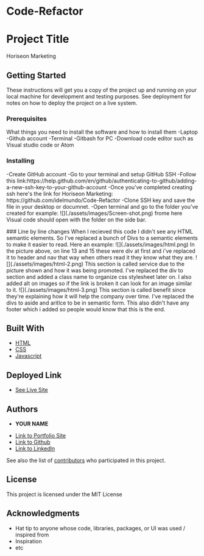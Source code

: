 # Code-Refactor

# Project Title

Horiseon Marketing 

## Getting Started

These instructions will get you a copy of the project up and running on your local machine for development and testing purposes. See deployment for notes on how to deploy the project on a live system. 

### Prerequisites

What things you need to install the software and how to install them
-Laptop 
-Github account 
-Terminal 
-Gitbash for PC
-Download code editor such as Visual studio code or Atom 

### Installing
<body>
<p> -Create GitHub account  
-Go to your terminal and setup GitHub SSH 
-Follow this link:https://help.github.com/en/github/authenticating-to-github/adding-a-new-ssh-key-to-your-github-account
-Once you've completed creating ssh here's the link for Horiseon Marketing: https://github.com/idelmundo/Code-Refactor
-Clone SSH key and save the file in your desktop or documnet.
-Open terminal and go to the folder you've created 
 for example:
  ![](./assets/images/Screen-shot.png)
frome here Visual code should open with the folder on the side bar.</p>
</body>
### Line by line changes 
When I recieved this code I didn't see any HTML semantic elements. So I've replaced a bunch of Divs to a semantic elements to make it easier to read. Here an example:
  ![](./assets/images/html.png)
In the picture above, on line 13 and 15 these were div at first and i've replaced it to header and nav that way when others read it they know what they are. 
 ![](./assets/images/html-2.png)
This section is called service due to the picture shown and how it was being promoted. I've replaced the div to section and added a class name to organize css stylesheet later on. I also added alt on images so if the link is broken it can look for an image similar to it. 
![](./assets/images/html-3.png)
This section is called benefit since they're explaining how it will help the company over time. I've replaced the divs to aside and aritlce to be in semantic form. This also didn't have any footer which i added so people would know that this is the end.  


## Built With

* [HTML](https://developer.mozilla.org/en-US/docs/Web/HTML)
* [CSS](https://developer.mozilla.org/en-US/docs/Web/CSS)
* [Javascript](https://developer.mozilla.org/en-US/docs/Web/JavaScript)

## Deployed Link

* [See Live Site](#)


## Authors

* **YOUR NAME** 

- [Link to Portfolio Site](#)
- [Link to Github](https://github.com/)
- [Link to LinkedIn](https://www.linkedin.com/)

See also the list of [contributors](https://github.com/your/project/contributors) who participated in this project.

## License

This project is licensed under the MIT License 

## Acknowledgments

* Hat tip to anyone whose code, libraries, packages, or UI was used  / inspired from
* Inspiration
* etc
